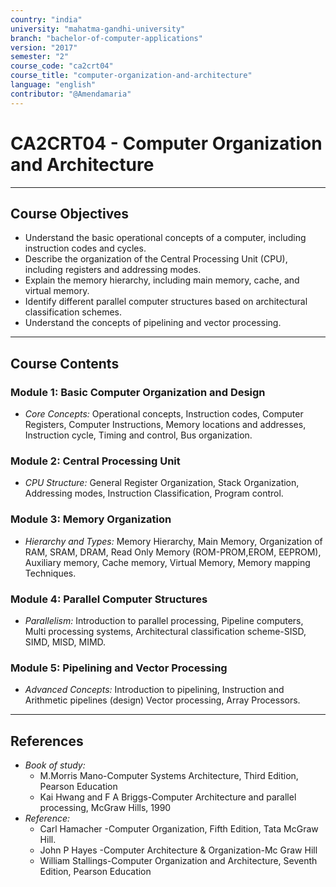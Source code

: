 ```yaml
---
country: "india"
university: "mahatma-gandhi-university"
branch: "bachelor-of-computer-applications"
version: "2017"
semester: "2"
course_code: "ca2crt04"
course_title: "computer-organization-and-architecture"
language: "english"
contributor: "@Amendamaria"
---
```

# CA2CRT04 - Computer Organization and Architecture

---
## Course Objectives

* Understand the basic operational concepts of a computer, including instruction codes and cycles.
* Describe the organization of the Central Processing Unit (CPU), including registers and addressing modes.
* Explain the memory hierarchy, including main memory, cache, and virtual memory.
* Identify different parallel computer structures based on architectural classification schemes.
* Understand the concepts of pipelining and vector processing.

---
## Course Contents


### Module 1: Basic Computer Organization and Design
* *Core Concepts:* Operational concepts, Instruction codes, Computer Registers, Computer Instructions, Memory locations and addresses, Instruction cycle, Timing and control, Bus organization.

### Module 2: Central Processing Unit
* *CPU Structure:* General Register Organization, Stack Organization, Addressing modes, Instruction Classification, Program control.

### Module 3: Memory Organization
* *Hierarchy and Types:* Memory Hierarchy, Main Memory, Organization of RAM, SRAM, DRAM, Read Only Memory (ROM-PROM,EROM, EEPROM), Auxiliary memory, Cache memory, Virtual Memory, Memory mapping Techniques.

### Module 4: Parallel Computer Structures
* *Parallelism:* Introduction to parallel processing, Pipeline computers, Multi processing systems, Architectural classification scheme-SISD, SIMD, MISD, MIMD.

### Module 5: Pipelining and Vector Processing
* *Advanced Concepts:* Introduction to pipelining, Instruction and Arithmetic pipelines (design) Vector processing, Array Processors.

---
## References
* *Book of study:*
    * M.Morris Mano-Computer Systems Architecture, Third Edition, Pearson Education
    * Kai Hwang and F A Briggs-Computer Architecture and parallel processing, McGraw Hills, 1990
* *Reference:*
    * Carl Hamacher -Computer Organization, Fifth Edition, Tata McGraw Hill.
    * John P Hayes -Computer Architecture & Organization-Mc Graw Hill
    * William Stallings-Computer Organization and Architecture, Seventh Edition, Pearson Education